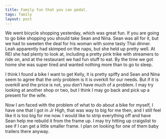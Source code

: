 ```yaml
---
title: Family fun that you can pedal.
tags: family
layout: post
---
```


We went bicycle shopping yesterday, which was great fun.  If you are going to go bike shopping you should take Sean and Nina. Sean was all for it, but we had to sweeten the deal for his woman with some tasty Thai dinner.  Leah apparently had skimped on the naps, but she held up pretty well.  At REI she had plenty to look at, including a pretty pink trike with streamers to ride on, and at the restaurant we had fun stuff to eat.  By the time we got home she was super tired and wanted nothing more than to go to sleep.
  
I think I found a bike I want to get Kelly, it is pretty spiffy and Sean and Nina seem to agree that the only problem is it is overkill for our needs.  But if it is overkill and the price is not, you don’t have much of a problem. I may try looking at another shop or two, but I think I may go back and pick up a present for the wife.
  
Now I am faced with the problem of what to do about a bike for myself, I have one that I got in Jr High, that was way to big for me then, and I still feel like it is too big for me now.  I would like to strip everything off and have Sean help me rebuild it from the frame up.  I may try hitting up craigslist to see if I can get a little smaller frame.  I plan on looking for one of them baby trailers there anyway. 

